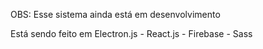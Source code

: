 OBS: Esse sistema ainda está em desenvolvimento

Está sendo feito em Electron.js - React.js - Firebase - Sass
